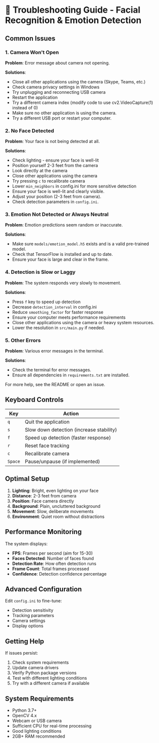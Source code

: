 # 🔧 Troubleshooting Guide - Facial Recognition & Emotion Detection

## Common Issues

### 1. Camera Won't Open

**Problem**: Error message about camera not opening.

**Solutions**:
- Close all other applications using the camera (Skype, Teams, etc.)
- Check camera privacy settings in Windows
- Try unplugging and reconnecting USB camera
- Restart the application
- Try a different camera index (modify code to use cv2.VideoCapture(1) instead of 0)
- Make sure no other application is using the camera.
- Try a different USB port or restart your computer.

### 2. No Face Detected

**Problem**: Your face is not being detected at all.

**Solutions**:
- Check lighting - ensure your face is well-lit
- Position yourself 2-3 feet from the camera
- Look directly at the camera
- Close other applications using the camera
- Try pressing `c` to recalibrate camera
- Lower `min_neighbors` in config.ini for more sensitive detection
- Ensure your face is well-lit and clearly visible.
- Adjust your position (2-3 feet from camera).
- Check detection parameters in `config.ini`.

### 3. Emotion Not Detected or Always Neutral

**Problem**: Emotion predictions seem random or inaccurate.

**Solutions**:
- Make sure `models/emotion_model.h5` exists and is a valid pre-trained model.
- Check that TensorFlow is installed and up to date.
- Ensure your face is large and clear in the frame.

### 4. Detection is Slow or Laggy

**Problem**: The system responds very slowly to movement.

**Solutions**:
- Press `f` key to speed up detection
- Decrease `detection_interval` in config.ini
- Reduce `smoothing_factor` for faster response
- Ensure your computer meets performance requirements
- Close other applications using the camera or heavy system resources.
- Lower the resolution in `src/main.py` if needed.

### 5. Other Errors

**Problem**: Various error messages in the terminal.

**Solutions**:
- Check the terminal for error messages.
- Ensure all dependencies in `requirements.txt` are installed.

For more help, see the README or open an issue.

## Keyboard Controls

| Key | Action |
|-----|--------|
| `q` | Quit the application |
| `s` | Slow down detection (increase stability) |
| `f` | Speed up detection (faster response) |
| `r` | Reset face tracking |
| `c` | Recalibrate camera |
| `Space` | Pause/unpause (if implemented) |

## Optimal Setup

1. **Lighting**: Bright, even lighting on your face
2. **Distance**: 2-3 feet from camera
3. **Position**: Face camera directly
4. **Background**: Plain, uncluttered background
5. **Movement**: Slow, deliberate movements
6. **Environment**: Quiet room without distractions

## Performance Monitoring

The system displays:
- **FPS**: Frames per second (aim for 15-30)
- **Faces Detected**: Number of faces found
- **Detection Rate**: How often detection runs
- **Frame Count**: Total frames processed
- **Confidence**: Detection confidence percentage

## Advanced Configuration

Edit `config.ini` to fine-tune:
- Detection sensitivity
- Tracking parameters
- Camera settings
- Display options

## Getting Help

If issues persist:
1. Check system requirements
2. Update camera drivers
3. Verify Python package versions
4. Test with different lighting conditions
5. Try with a different camera if available

## System Requirements

- Python 3.7+
- OpenCV 4.x
- Webcam or USB camera
- Sufficient CPU for real-time processing
- Good lighting conditions
- 2GB+ RAM recommended
